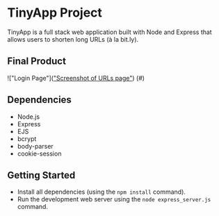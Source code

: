 # TinyApp Project

TinyApp is a full stack web application built with Node and Express that allows users to shorten long URLs (à la bit.ly).

## Final Product

!["Login Page"](["Screenshot of URLs page"](https://github.com/lighthouse-labs/tinyapp/blob/master/docs/urls-page.png)) (#)

## Dependencies

- Node.js
- Express
- EJS
- bcrypt
- body-parser
- cookie-session

## Getting Started

- Install all dependencies (using the `npm install` command).
- Run the development web server using the `node express_server.js` command.